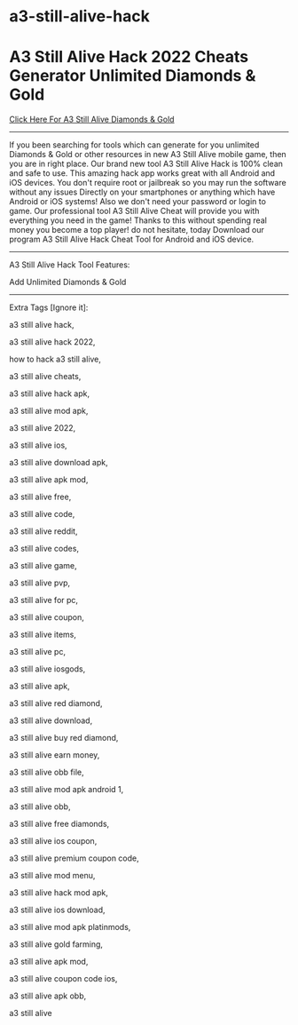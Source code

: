 # a3-still-alive-hack

# A3 Still Alive Hack 2022 Cheats Generator Unlimited Diamonds & Gold

[Click Here For A3 Still Alive Diamonds & Gold](https://gamergeek.xyz/asafb/)

----

If you been searching for tools which can generate for you unlimited Diamonds & Gold or other resources in new A3 Still Alive mobile game, then you are in right place. Our brand new tool A3 Still Alive Hack is 100% clean and safe to use. This amazing hack app works great with all Android and iOS devices. You don't require root or jailbreak so you may run the software without any issues Directly on your smartphones or anything which have Android or iOS systems! Also we don't need your password or login to game. Our professional tool A3 Still Alive Cheat will provide you with everything you need in the game! Thanks to this without spending real money you become a top player! do not hesitate, today Download our program A3 Still Alive Hack Cheat Tool for Android and iOS device.

----

A3 Still Alive Hack Tool Features:

Add Unlimited Diamonds & Gold

---

Extra Tags [Ignore it]:

a3 still alive hack,

a3 still alive hack 2022,

how to hack a3 still alive,

a3 still alive cheats,

a3 still alive hack apk,

a3 still alive mod apk,

a3 still alive 2022,

a3 still alive ios,

a3 still alive download apk,

a3 still alive apk mod,

a3 still alive free,

a3 still alive code,

a3 still alive reddit,

a3 still alive codes,

a3 still alive game,

a3 still alive pvp,

a3 still alive for pc,

a3 still alive coupon,

a3 still alive items,

a3 still alive pc,

a3 still alive iosgods,

a3 still alive apk,

a3 still alive red diamond,

a3 still alive download,

a3 still alive buy red diamond,

a3 still alive earn money,

a3 still alive obb file,

a3 still alive mod apk android 1,

a3 still alive obb,

a3 still alive free diamonds,

a3 still alive ios coupon,

a3 still alive premium coupon code,

a3 still alive mod menu,

a3 still alive hack mod apk,

a3 still alive ios download,

a3 still alive mod apk platinmods,

a3 still alive gold farming,

a3 still alive apk mod,

a3 still alive coupon code ios,

a3 still alive apk obb,

a3 still alive 
